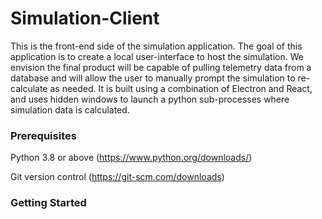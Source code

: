 # Simulation-Client

This is the front-end side of the simulation application. The goal of this application is to create a local user-interface to host the simulation. We envision the final product will be capable of pulling telemetry data from a database and will allow the user to manually prompt the simulation to re-calculate as needed. It is built using a combination of Electron and React, and uses hidden windows to launch a python sub-processes where simulation data is calculated.

### Prerequisites ###

Python 3.8 or above (https://www.python.org/downloads/)

Git version control (https://git-scm.com/downloads)

### Getting Started ###
